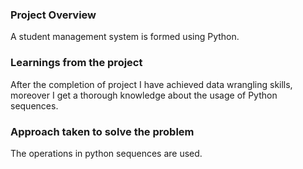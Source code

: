 ### Project Overview

 A student management system is formed using Python.


### Learnings from the project

 After the completion of project I have achieved data wrangling skills, moreover I get a thorough knowledge about the usage of Python sequences.


### Approach taken to solve the problem

 The operations in python sequences are used.


